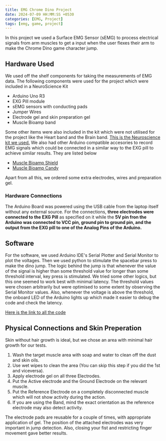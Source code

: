 ```yaml
---
title: EMG Chrome Dino Project
date: 2024-07-09 HH:MM:SS +0530
categories: [EMG, Project]
tags: [emg, game, project]
---
```


In this project we used a Surface EMG Sensor (sEMG) to process electrical signals from arm muscles to get a input when the user flexes their arm to make the Chrome Dino game character jump.

## Hardware Used

We used off the shelf components for taking the measurements of EMG data. The following components were used for the project which were included in a NeuroScience Kit

- Arduino Uno R3
- EXG Pill module
- sEMG sensors with conducting pads
- Jumper Wires
- Electrode gel and skin preparation gel
- Muscle Bioamp band

Some other items were also included in the kit which were not utilised for the project like the Heart band and the Brain band.
[This is the Neuroscience kit we used.](https://store.upsidedownlabs.tech/product/diy-neuroscience-kit-basic/)
We also had other Arduino compatible accesories to record EMG signals which could be connected in a similar way to the EXG pill to achieve similar results. They are listed below

- [Muscle Bioamp Shield](https://store.upsidedownlabs.tech/product/muscle-bioamp-shield-v0-3/)
- [Muscle Bioamp Candy](https://store.upsidedownlabs.tech/product/muscle-bioamp-candy/)

Apart from all this, we ordered some extra electrodes, wires and preparation gel.

### Hardware Connections

The Arduino Board was powered using the USB cable from the laptop itself without any external source. For the connections, **three electrodes were connected to the EXG Pill** as specified on it while the **5V pin fron the Arduino was connected to  VCC pin, ground pin to ground pin, and the output from the EXG pill to one of the Analog Pins of the Arduino.**

## Software

For the software, we used Arduino IDE's Serial Plotter and Serial Monitor to plot the voltages. Then we used python to stimulate the spacebar press to make the dino jump. The logic behind the jump is that whenever the value of the signal is higher than some threshold value for longer than some threshold interval, key press is stimulated. We tried some other logics, but this one seemed to work best with minimal latency. The threshold values were chosen arbitrarily but were optimised to some extent by observing the Serial Monitor values. Also, whenever the voltage is above the threshold, the onboard LED of the Arduino lights up which made it easier to debug the code and check the latency.

[Here is the link to all the code](https://github.com/BITS-Pilani-Neurotech-Lab/bits-pilani-neurotech-lab.github.io)

## Physical Connections and Skin Preperation

Skin without hair growth is ideal, but we chose an area with minimal hair growth for our tests.

1. Wash the target muscle area with soap and water to clean off the dust and skin oils.
2. Use wet wipes to clean the area (You can skip this step if you did the 1st and viceversa).
3. Apply electrode gel on all three Electrodes.
4. Put the Active electrode and the Ground Electrode on the relevant muscle.
5. Put the Reference Electrode on a completely disconnected muscle which will not show activity during the action.
6. If you are using the Band, mind the exact orientation as the reference electrode may also detect activity.

The electrode pads are reusable for a couple of times, with appropriate application of gel. The position of the attached electrodes was very important in jump detection. Also, closing your fist and restricting finger movement gave better results.
